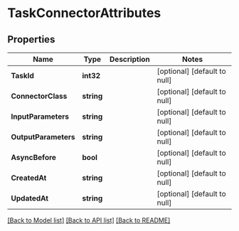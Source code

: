 # TaskConnectorAttributes

## Properties
Name | Type | Description | Notes
------------ | ------------- | ------------- | -------------
**TaskId** | **int32** |  | [optional] [default to null]
**ConnectorClass** | **string** |  | [optional] [default to null]
**InputParameters** | **string** |  | [optional] [default to null]
**OutputParameters** | **string** |  | [optional] [default to null]
**AsyncBefore** | **bool** |  | [optional] [default to null]
**CreatedAt** | **string** |  | [optional] [default to null]
**UpdatedAt** | **string** |  | [optional] [default to null]

[[Back to Model list]](../README.md#documentation-for-models) [[Back to API list]](../README.md#documentation-for-api-endpoints) [[Back to README]](../README.md)


